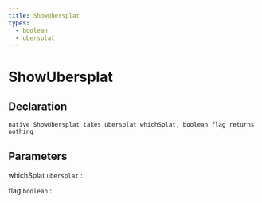 ```yaml
---
title: ShowUbersplat
types:
  - boolean
  - ubersplat
---
```


# ShowUbersplat

## Declaration

```jass
native ShowUbersplat takes ubersplat whichSplat, boolean flag returns nothing
```

## Parameters
whichSplat `ubersplat`
: 

flag `boolean`
: 
